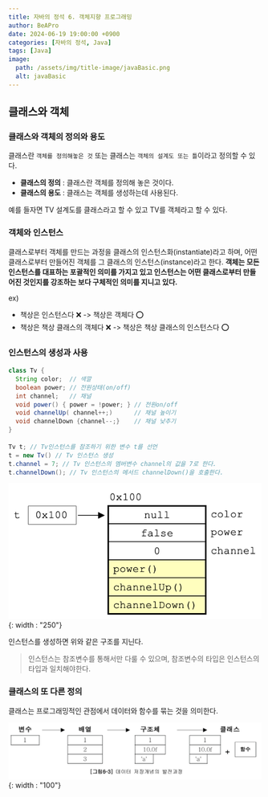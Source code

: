 ```yaml
---
title: 자바의 정석 6. 객체지향 프로그래밍
author: BeAPro
date: 2024-06-19 19:00:00 +0900
categories: [자바의 정석, Java]
tags: [Java]
image:
  path: /assets/img/title-image/javaBasic.png
  alt: javaBasic
---
```

## **클래스와 객체**
### 클래스와 객체의 정의와 용도

클래스란 `객체를 정의해놓은 것` 또는 클래스는 `객체의 설계도 또는 틀`이라고 정의할 수 있다.

- **클래스의 정의** : 클래스란 객체를 정의해 놓은 것이다.
- **클래스의 용도** : 클래스는 객체를 생성하는데 사용된다.

예를 들자면 TV 설계도를 클래스라고 할 수 있고 TV를 객체라고 할 수 있다.

### 객체와 인스턴스

클래스로부터 객체를 만드는 과정을 클래스의 인스턴스화(instantiate)라고 하며, 어떤 클래스로부터 만들어진 객체를 그 클래스의 인스턴스(instance)라고 한다.
**객체는 모든 인스턴스를 대표하는 포괄적인 의미를 가지고 있고 인스턴스는 어떤 클래스로부터 만들어진 것인지를 강조하는 보다 구체적인 의미를 지니고 있다.**

ex)
 - 책상은 인스턴스다 ❌ -> 책상은 객체다 ⭕️
 - 책상은 책상 클래스의 객체다 ❌ -> 책상은 책상 클래스의 인스턴스다 ⭕️

### 인스턴스의 생성과 사용

```java
class Tv {
  String color;  // 색깔
  boolean power; // 전원상태(on/off)
  int channel;   // 채널
  void power() { power = !power; } // 전원on/off
  void channelUp( channel++;)      // 채널 높이기
  void channelDown {channel--;}    // 채널 낮추기
}

Tv t; // Tv인스턴스를 참조하기 위한 변수 t를 선언
t = new Tv() // Tv 인스턴스 생성
t.channel = 7; // Tv 인스턴스의 멤버변수 channel의 값을 7로 한다.
t.channelDown(); // Tv 인스턴스의 메서드 channelDown()을 호출한다.
```
![Desktop](/assets/img/javaBasic/javaBasic06-01.png) {: width : "250"}

인스턴스를 생성하면 위와 같은 구조를 지닌다.
> 인스턴스는 참조변수를 통해서만 다룰 수 있으며, 참조변수의 타입은 인스턴스의 타입과 일치해야한다.

### 클래스의 또 다른 정의

클래스는 프로그래밍적인 관점에서 데이터와 함수를 묶는 것을 의미한다.

![Desktop](/assets/img/javaBasic/javaBasic06-02.png) {: width : "100"}


